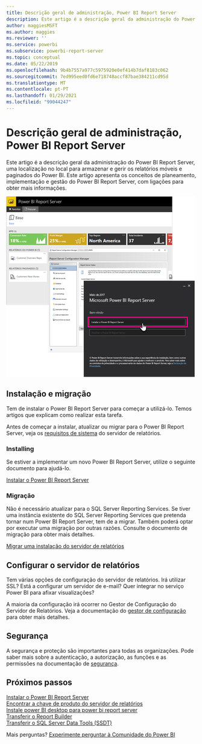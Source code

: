 ```yaml
---
title: Descrição geral de administração, Power BI Report Server
description: Este artigo é a descrição geral da administração do Power BI Report Server, uma localização no local para armazenar e gerir os relatórios móveis e paginados do Power BI.
author: maggiesMSFT
ms.author: maggies
ms.reviewer: ''
ms.service: powerbi
ms.subservice: powerbi-report-server
ms.topic: conceptual
ms.date: 05/22/2019
ms.openlocfilehash: 9b4b7557a977c5975920e0ef414b7daf8183c062
ms.sourcegitcommit: 7ed995eed0fd6e718748accf87bae384211cd95d
ms.translationtype: MT
ms.contentlocale: pt-PT
ms.lasthandoff: 01/29/2021
ms.locfileid: "99044247"
---
```

# <a name="admin-overview-power-bi-report-server"></a>Descrição geral de administração, Power BI Report Server
Este artigo é a descrição geral da administração do Power BI Report Server, uma localização no local para armazenar e gerir os relatórios móveis e paginados do Power BI. Este artigo apresenta os conceitos de planeamento, implementação e gestão do Power BI Report Server, com ligações para obter mais informações.

![Captura de ecrã a mostrar o Power B I Report Server com as opções de início de sessão.](media/admin-handbook-overview/admin-handbook.png)
 
## <a name="installing-and-migration"></a>Instalação e migração
Tem de instalar o Power BI Report Server para começar a utilizá-lo. Temos artigos que explicam como realizar esta tarefa.

Antes de começar a instalar, atualizar ou migrar para o Power BI Report Server, veja os [requisitos de sistema](system-requirements.md) do servidor de relatórios.

### <a name="installing"></a>Installing
Se estiver a implementar um novo Power BI Report Server, utilize o seguinte documento para ajudá-lo. 

[Instalar o Power BI Report Server](install-report-server.md)

### <a name="migration"></a>Migração
Não é necessário atualizar para o SQL Server Reporting Services. Se tiver uma instância existente do SQL Server Reporting Services que pretenda tornar num Power BI Report Server, tem de a migrar. Também poderá optar por executar uma migração por outras razões. Consulte o documento de migração para obter mais detalhes.

[Migrar uma instalação do servidor de relatórios](migrate-report-server.md)

## <a name="configuring-your-report-server"></a>Configurar o servidor de relatórios
Tem várias opções de configuração do servidor de relatórios. Irá utilizar SSL? Está a configurar um servidor de e-mail? Quer integrar no serviço Power BI para afixar visualizações?

A maioria da configuração irá ocorrer no Gestor de Configuração do Servidor de Relatórios. Veja a documentação do [gestor de configuração](/sql/reporting-services/install-windows/reporting-services-configuration-manager-native-mode) para obter mais detalhes.

## <a name="security"></a>Segurança
A segurança e proteção são importantes para todas as organizações. Pode saber mais sobre a autenticação, a autorização, as funções e as permissões na documentação de [segurança](/sql/reporting-services/security/reporting-services-security-and-protection).

## <a name="next-steps"></a>Próximos passos
[Instalar o Power BI Report Server](install-report-server.md)  
[Encontrar a chave de produto do servidor de relatórios](find-product-key.md)  
[Instale power BI desktop para power bi report server](install-powerbi-desktop.md)  
[Transferir o Report Builder](https://www.microsoft.com/download/details.aspx?id=53613)  
[Transferir o SQL Server Data Tools (SSDT)](/sql/ssdt/download-sql-server-data-tools-ssdt)

Mais perguntas? [Experimente perguntar à Comunidade do Power BI](https://community.powerbi.com/)
